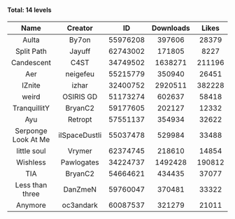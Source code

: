 #### Total: 14 levels

| Name | Creator | ID | Downloads | Likes |
|:---:|:---:|:---:|:---:|:---:|
| Aulta | By7on | 55976208 | 397606 | 28379
| Split Path | Jayuff | 62743002 | 171805 | 8227
| Candescent | C4ST | 34749502 | 1638271 | 211196
| Aer | neigefeu | 55215779 | 350940 | 26451
| IZnite | izhar | 32400752 | 2920511 | 382228
| weird | OSIRIS GD | 51173274 | 602637 | 58418
| TranquillitY | BryanC2 | 59177605 | 202127 | 12332
| Ayu | Retropt | 57551137 | 354934 | 32622
| Serponge Look At Me | iISpaceDustIi | 55037478 | 529984 | 33488
| little soul | Vrymer | 62374745 | 218610 | 14854
| Wishless | Pawlogates | 34224737 | 1492428 | 190812
|  TIA | BryanC2 | 54664621 | 434435 | 37077
| Less than three | DanZmeN | 59760047 | 370481 | 33322
| Anymore | oc3andark | 60087537 | 321279 | 21011
